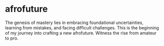 # afrofuture
The genesis of mastery lies in embracing foundational uncertainties, learning from mistakes, and facing difficult challenges. This is the beginning of my journey into crafting a new afrofuture. Witness the rise from amateur to pro.
